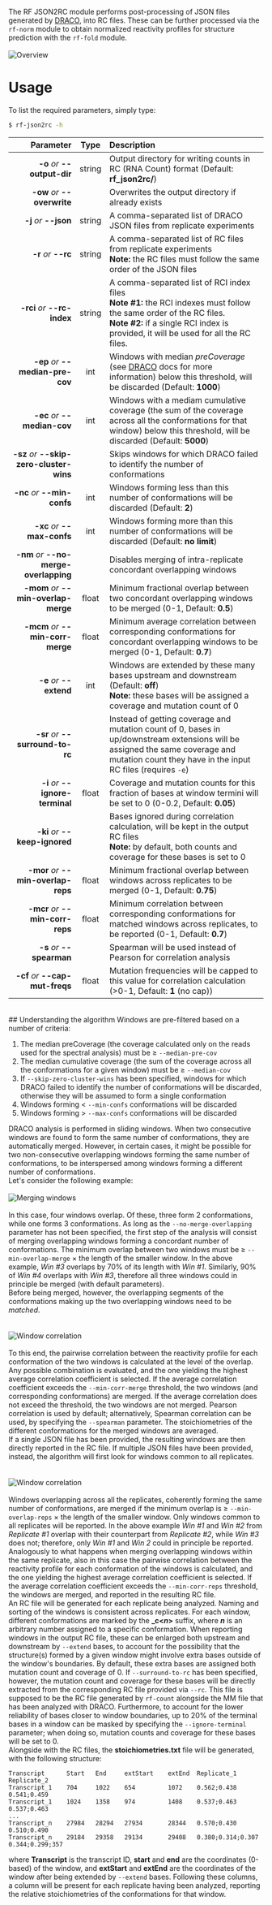 The RF JSON2RC module performs post-processing of JSON files generated by [DRACO](https://draco-docs.readthedocs.io/en/latest/draco/), into RC files. These can be further processed via the ``rf-norm`` module to obtain normalized reactivity profiles for structure prediction with the ``rf-fold`` module.<br /><br />
![Overview](http://www.incarnatolab.com/images/docs/RNAframework/rf-json2rc.png)
<br />

# Usage
To list the required parameters, simply type:

```bash
$ rf-json2rc -h
```

Parameter         | Type | Description
----------------: | :--: |:------------
__-o__ *or* __--output-dir__ | string | Output directory for writing counts in RC (RNA Count) format (Default: __rf_json2rc/__)
__-ow__ *or* __--overwrite__ | | Overwrites the output directory if already exists
__-j__ *or* __--json__ | string | A comma-separated list of DRACO JSON files from replicate experiments
__-r__ *or* __--rc__ | string | A comma-separated list of RC files from replicate experiments<br/>__Note:__ the RC files must follow the same order of the JSON files
__-rci__ *or* __--rc-index__ | string | A comma-separated list of RCI index files<br/>__Note #1:__ the RCI indexes must follow the same order of the RC files.<br/>__Note #2:__ if a single RCI index is provided, it will be used for all the RC files.
__-ep__ *or* __--median-pre-cov__ | int | Windows with median *preCoverage* (see [DRACO](https://draco-docs.readthedocs.io/en/latest/draco/#output-json-files) docs for more information) below this threshold, will be discarded (Default: __1000__)
__-ec__ *or* __--median-cov__ | int | Windows with a mediam cumulative coverage (the sum of the coverage across all the conformations for that window) below this threshold, will be discarded (Default: __5000__)
__-sz__ *or* __--skip-zero-cluster-wins__ | | Skips windows for which DRACO failed to identify the number of conformations
__-nc__ *or* __--min-confs__ | int | Windows forming less than this number of conformations will be discarded (Default: __2__)
__-xc__ *or* __--max-confs__ | int | Windows forming more than this number of conformations will be discarded (Default: __no limit__)
__-nm__ *or* __--no-merge-overlapping__ | | Disables merging of intra-replicate concordant overlapping windows
__-mom__ *or* __--min-overlap-merge__ | float | Minimum fractional overlap between two concordant overlapping windows to be merged (0-1, Default: __0.5__)
__-mcm__ *or* __--min-corr-merge__ | float | Minimum average correlation between corresponding conformations for concordant overlapping windows to be merged (0-1, Default: __0.7__)
__-e__ *or* __--extend__ | int |  Windows are extended by these many bases upstream and downstream (Default: __off__)<br/>__Note:__ these bases will be assigned a coverage and mutation count of 0
__-sr__ *or* __--surround-to-rc__ | | Instead of getting coverage and mutation count of 0, bases in up/downstream extensions will be assigned the same coverage and mutation count they have in the input RC files (requires ``-e``)
__-i__ *or* __--ignore-terminal__ | float | Coverage and mutation counts for this fraction of bases at window termini will be set to 0 (0-0.2, Default: __0.05__)
__-ki__ *or* __--keep-ignored__ | | Bases ignored during correlation calculation, will be kept in the output RC files<br/>__Note:__ by default, both counts and coverage for these bases is set to 0
__-mor__ *or* __--min-overlap-reps__ | float | Minimum fractional overlap between windows across replicates to be merged (0-1, Default: __0.75__)
__-mcr__ *or* __--min-corr-reps__ | float | Minimum correlation between corresponding conformations for matched windows across replicates, to be reported (0-1, Default: __0.7__)
__-s__ *or* __--spearman__ | | Spearman will be used instead of Pearson for correlation analysis
__-cf__ *or* __--cap-mut-freqs__ | float | Mutation frequencies will be capped to this value for correlation calculation (>0-1, Default: __1__ (no cap))

<br/>
## Understanding the algorithm
Windows are pre-filtered based on a number of criteria:<br/>

1. The median preCoverage (the coverage calculated only on the reads used for the spectral analysis) must be &ge; ``--median-pre-cov``
2. The median cumulative coverage (the sum of the coverage across all the conformations for a given window) must be &ge; ``--median-cov``
3. If ``--skip-zero-cluster-wins`` has been specified, windows for which DRACO failed to identify the number of conformations will be discarded, otherwise they will be assumed to form a single conformation
4. Windows forming &lt; ``--min-confs`` conformations will be discarded
5. Windows forming &gt; ``--max-confs`` conformations will be discarded

DRACO analysis is performed in sliding windows. When two consecutive windows are found to form the same number of conformations, they are automatically merged. However, in certain cases, it might be possible for two non-consecutive overlapping windows forming the same number of conformations, to be interspersed among windows forming a different number of conformations.<br/>Let's consider the following example:
<br/><br/>
![Merging windows](http://www.incarnatolab.com/images/docs/RNAframework/rf-json2rc_mergewins.png)
<br/><br/>
In this case, four windows overlap. Of these, three form 2 conformations, while one forms 3 conformations. As long as the ``--no-merge-overlapping`` parameter has not been specified, the first step of the analysis will consist of merging overlapping windows forming a concordant number of conformations. The minimum overlap between two windows must be &ge; ``--min-overlap-merge`` &times; the length of the smaller window. In the above example, *Win #3* overlaps by 70% of its length with *Win #1*. Similarly, 90% of *Win #4* overlaps with *Win #3*, therefore all three windows could in principle be merged (with default parameters).<br/>
Before being merged, however, the overlapping segments of the conformations making up the two overlapping windows need to be *matched*.<br/>
<br/><br/>
![Window correlation](http://www.incarnatolab.com/images/docs/RNAframework/rf-json2rc_correlation.png)
<br/><br/>
To this end, the pairwise correlation between the reactivity profile for each conformation of the two windows is calculated at the level of the overlap. Any possible combination is evaluated, and the one yielding the highest average correlation coefficient is selected. If the average correlation coefficient exceeds the ``--min-corr-merge`` threshold, the two windows (and corresponding conformations) are merged. If the average correlation does not exceed the threshold, the two windows are not merged. Pearson correlation is used by default; alternatively, Spearman correlation can be used, by specifying the ``--spearman`` parameter. The stoichiometries of the different conformations for the merged windows are averaged.<br/>
If a single JSON file has been provided, the resulting windows are then directly reported in the RC file. If multiple JSON files have been provided, instead, the algorithm will first look for windows common to all replicates.<br/>
<br/><br/>
![Window correlation](http://www.incarnatolab.com/images/docs/RNAframework/rf-json2rc_mergereps.png)
<br/><br/>
Windows overlapping across all the replicates, coherently forming the same number of conformations, are merged if the minimum overlap is &ge; ``--min-overlap-reps`` &times; the length of the smaller window. Only windows common to all replicates will be reported. In the above example *Win #1* and *Win #2* from *Replicate #1* overlap with their counterpart from *Replicate #2*, while *Win #3* does not; therefore, only *Win #1* and *Win 2* could in principle be reported. Analogously to what happens when merging overlapping windows within the same replicate, also in this case the pairwise correlation between the reactivity profile for each conformation of the windows is calculated, and the one yielding the highest average correlation coefficient is selected. If the average correlation coefficient exceeds the ``--min-corr-reps`` threshold, the windows are merged, and reported in the resulting RC file.<br/>
An RC file will be generated for each replicate being analyzed. Naming and sorting of the windows is consistent across replicates. For each window, different conformations are marked by the __\_c<*n*>__ suffix, where __*n*__ is an arbitrary number assigned to a specific conformation. When reporting windows in the output RC file, these can be enlarged both upstream and downstream by ``--extend`` bases, to account for the possibility that the structure(s) formed by a given window might involve extra bases outside of the window's boundaries. By default, these extra bases are assigned both mutation count and coverage of 0. If ``--surround-to-rc`` has been specified, however, the mutation count and coverage for these bases will be directly extracted from the corresponding RC file provided via ``--rc``. This file is supposed to be the RC file generated by ``rf-count`` alongside the MM file that has been analyzed with DRACO. Furthermore, to account for the lower reliability of bases closer to window boundaries, up to 20% of the terminal bases in a window can be masked by specifying the ``--ignore-terminal`` parameter; when doing so, mutation counts and coverage for these bases will be set to 0.<br/>
Alongside with the RC files, the __stoichiometries.txt__ file will be generated, with the following structure:

```text
Transcript      Start   End     extStart    extEnd  Replicate_1         Replicate_2
Transcript_1    704     1022    654         1072    0.562;0.438         0.541;0.459
Transcript_1    1024    1358    974         1408    0.537;0.463         0.537;0.463
...
Transcript_n    27984   28294   27934       28344   0.570;0.430         0.510;0.490
Transcript_n    29184   29358   29134       29408   0.380;0.314;0.307   0.344;0.299;357
```
where __Transcript__ is the transcript ID, __start__ and __end__ are the coordinates (0-based) of the window, and __extStart__ and __extEnd__ are the coordinates of the window after being extended by ``--extend`` bases. Following these columns, a column will be present for each replicate having been analyzed, reporting the relative stoichiometries of the conformations for that window.
